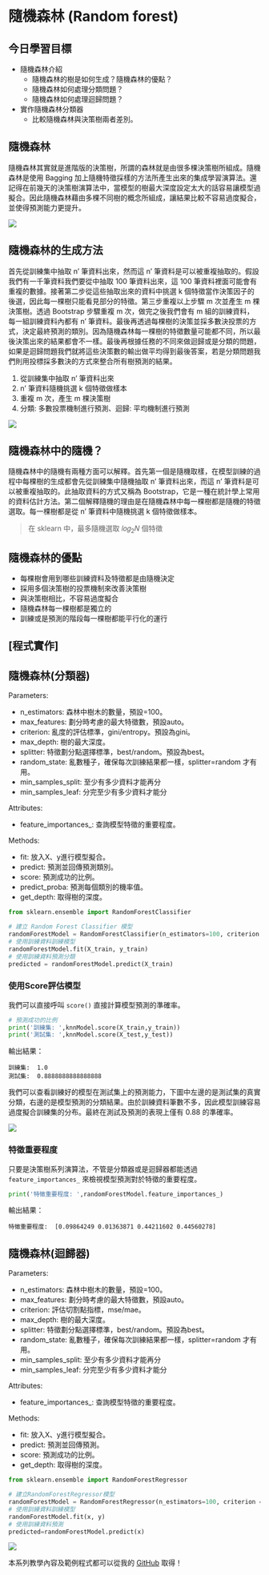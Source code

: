 # 隨機森林 (Random forest)

## 今日學習目標
- 隨機森林介紹
    - 隨機森林的樹是如何生成？隨機森林的優點？
    - 隨機森林如何處理分類問題？
    - 隨機森林如何處理迴歸問題？
- 實作隨機森林分類器
    - 比較隨機森林與決策樹兩者差別。

## 隨機森林
隨機森林其實就是進階版的決策樹，所謂的森林就是由很多棵決策樹所組成。隨機森林是使用 Bagging 加上隨機特徵採樣的方法所產生出來的集成學習演算法。還記得在前幾天的決策樹演算法中，當模型的樹最大深度設定太大的話容易讓模型過擬合。因此隨機森林藉由多棵不同樹的概念所組成，讓結果比較不容易過度擬合，並使得預測能力更提升。

![](./image/img14-1.png)

## 隨機森林的生成方法
首先從訓練集中抽取 n’ 筆資料出來，然而這 n’ 筆資料是可以被重複抽取的。假設我們有一千筆資料我們要從中抽取 100 筆資料出來，這 100 筆資料裡面可能會有重複的數據。接著第二步從這些抽取出來的資料中挑選 k 個特徵當作決策因子的後選，因此每一棵樹只能看見部分的特徵。第三步重複以上步驟 m 次並產生 m 棵決策樹。透過 Bootstrap 步驟重複 m 次，做完之後我們會有 m 組的訓練資料，每一組訓練資料內都有 n’ 筆資料。最後再透過每棵樹的決策並採多數決投票的方式，決定最終預測的類別。因為隨機森林每一棵樹的特徵數量可能都不同，所以最後決策出來的結果都會不一樣。最後再根據任務的不同來做迴歸或是分類的問題，如果是迴歸問題我們就將這些決策數的輸出做平均得到最後答案，若是分類問題我們則用投標採多數決的方式來整合所有樹預測的結果。

1. 從訓練集中抽取 n’ 筆資料出來
2. n’ 筆資料隨機挑選 k 個特徵做樣本
3. 重複 m 次，產生 m 棵決策樹
4. 分類: 多數投票機制進行預測、迴歸: 平均機制進行預測

![](./image/img14-2.png)

## 隨機森林中的隨機？
隨機森林中的隨機有兩種方面可以解釋。首先第一個是隨機取樣，在模型訓練的過程中每棵樹的生成都會先從訓練集中隨機抽取 n’ 筆資料出來，而這 n’ 筆資料是可以被重複抽取的。此抽取資料的方式又稱為 Bootstrap，它是一種在統計學上常用的資料估計方法。第二個解釋隨機的理由是在隨機森林中每一棵樹都是隨機的特徵選取。每一棵樹都是從 n’ 筆資料中隨機挑選 k 個特徵做樣本。

> 在 sklearn 中，最多隨機選取 𝑙𝑜𝑔<sub>2</sub>𝑁 個特徵

## 隨機森林的優點
- 每棵樹會用到哪些訓練資料及特徵都是由隨機決定
- 採用多個決策樹的投票機制來改善決策樹
- 與決策樹相比，不容易過度擬合
- 隨機森林每一棵樹都是獨立的
- 訓練或是預測的階段每一棵樹都能平行化的運行

## [程式實作]
## 隨機森林(分類器)

Parameters:
- n_estimators: 森林中樹木的數量，預設=100。
- max_features: 劃分時考慮的最大特徵數，預設auto。
- criterion: 亂度的評估標準，gini/entropy。預設為gini。
- max_depth: 樹的最大深度。
- splitter: 特徵劃分點選擇標準，best/random。預設為best。
- random_state: 亂數種子，確保每次訓練結果都一樣，splitter=random 才有用。
- min_samples_split: 至少有多少資料才能再分
- min_samples_leaf: 分完至少有多少資料才能分

Attributes:
- feature_importances_: 查詢模型特徵的重要程度。

Methods:
- fit: 放入X、y進行模型擬合。
- predict: 預測並回傳預測類別。
- score: 預測成功的比例。
- predict_proba: 預測每個類別的機率值。
- get_depth: 取得樹的深度。

```py
from sklearn.ensemble import RandomForestClassifier

# 建立 Random Forest Classifier 模型
randomForestModel = RandomForestClassifier(n_estimators=100, criterion = 'gini')
# 使用訓練資料訓練模型
randomForestModel.fit(X_train, y_train)
# 使用訓練資料預測分類
predicted = randomForestModel.predict(X_train)
```

### 使用Score評估模型
我們可以直接呼叫 `score()` 直接計算模型預測的準確率。

```py
# 預測成功的比例
print('訓練集: ',knnModel.score(X_train,y_train))
print('測試集: ',knnModel.score(X_test,y_test))
```

輸出結果：
```
訓練集:  1.0
測試集:  0.8888888888888888
```

我們可以查看訓練好的模型在測試集上的預測能力，下圖中左邊的是測試集的真實分類，右邊的是模型預測的分類結果。由於訓練資料筆數不多，因此模型訓練容易過度擬合訓練集的分布。最終在測試及預測的表現上僅有 0.88 的準確率。

![](./image/img14-3.png)

### 特徵重要程度
只要是決策樹系列演算法，不管是分類器或是迴歸器都能透過 `feature_importances_` 來檢視模型預測對於特徵的重要程度。

```py
print('特徵重要程度: ',randomForestModel.feature_importances_)
```

輸出結果：
```
特徵重要程度:  [0.09864249 0.01363871 0.44211602 0.44560278]
```

## 隨機森林(迴歸器)

Parameters:
- n_estimators: 森林中樹木的數量，預設=100。
- max_features: 劃分時考慮的最大特徵數，預設auto。
- criterion: 評估切割點指標，mse/mae。
- max_depth: 樹的最大深度。
- splitter: 特徵劃分點選擇標準，best/random。預設為best。
- random_state: 亂數種子，確保每次訓練結果都一樣，splitter=random 才有用。
- min_samples_split: 至少有多少資料才能再分
- min_samples_leaf: 分完至少有多少資料才能分

Attributes:
- feature_importances_: 查詢模型特徵的重要程度。

Methods:
- fit: 放入X、y進行模型擬合。
- predict: 預測並回傳預測。
- score: 預測成功的比例。
- get_depth: 取得樹的深度。

```py
from sklearn.ensemble import RandomForestRegressor

# 建立RandomForestRegressor模型
randomForestModel = RandomForestRegressor(n_estimators=100, criterion = 'mse')
# 使用訓練資料訓練模型
randomForestModel.fit(x, y)
# 使用訓練資料預測
predicted=randomForestModel.predict(x)
```

![](./image/img14-4.png)

本系列教學內容及範例程式都可以從我的 [GitHub](https://github.com/andy6804tw/2021-13th-ironman) 取得！